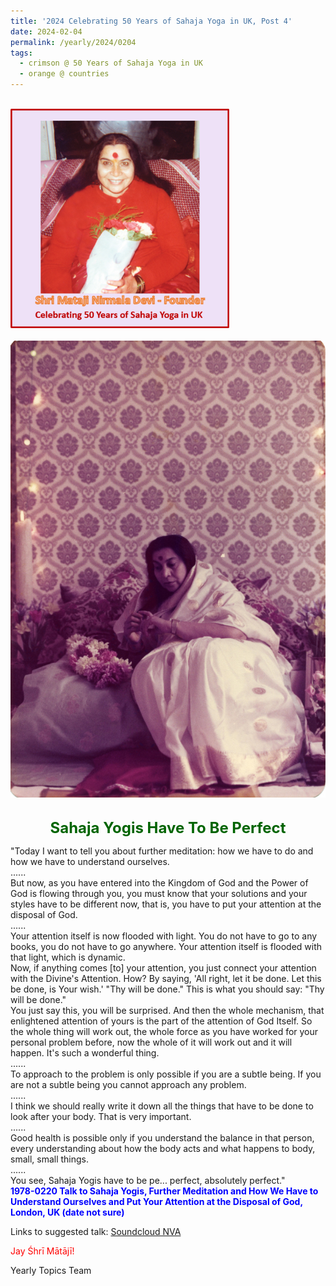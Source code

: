 ```yaml
---
title: '2024 Celebrating 50 Years of Sahaja Yoga in UK, Post 4'
date: 2024-02-04
permalink: /yearly/2024/0204
tags:
  - crimson @ 50 Years of Sahaja Yoga in UK
  - orange @ countries
---
```


<br>
<div style="text-align: left"><img src="/images/50YearsUK.png" width="350" /></div><br>

<div style="text-align: center"><img src="/images/image1322_1978_0505_Yogi_Mahajan_Collection.jpg" /></div>

<br>
<p style="color:DarkGreen; text-align:center">
<font size="+2"><b>Sahaja Yogis Have To Be Perfect</b><br></font>
</p>

<p>
"Today I want to tell you about further meditation: how we have to do and how we have to understand ourselves.<br>
......<br>
But now, as you have entered into the Kingdom of God and the Power of God is flowing through you, you must know that your solutions and your styles have to be different now, that is, you have to put your attention at the disposal of God.<br>
......<br>
Your attention itself is now flooded with light. You do not have to go to any books, you do not have to go anywhere. Your attention itself is flooded with that light, which is dynamic.<br>
Now, if anything comes [to] your attention, you just connect your attention with the Divine's Attention. How? By saying, 'All right, let it be done. Let this be done, is Your wish.' "Thy will be done." This is what you should say: "Thy will be done."<br>
You just say this, you will be surprised. And then the whole mechanism, that enlightened attention of yours is the part of the attention of God Itself. So the whole thing will work out, the whole force as you have worked for your personal problem before, now the whole of it will work out and it will happen. It's such a wonderful thing.<br>
......<br>
To approach to the problem is only possible if you are a subtle being. If you are not a subtle being you cannot approach any problem.<br>
......<br>
I think we should really write it down all the things that have to be done to look after your body. That is very important.<br>
......<br>
Good health is possible only if you understand the balance in that person, every understanding about how the body acts and what happens to body, small, small things.<br>
......<br>
You see, Sahaja Yogis have to be pe... perfect, absolutely perfect."<br>
<font color="blue"><b>1978-0220 Talk to Sahaja Yogis, Further Meditation and How We Have to Understand Ourselves and Put Your Attention at the Disposal of God, London, UK (date not sure)</b></font><br>
</p>

Links to suggested talk: <a href="https://soundcloud.com/nirmala-vidya-portal/1978-0220-deeper-meditation-uk"> Soundcloud NVA</a><br>

<p style="color:red;">Jay Śhrī Mātājī!<br></p>

<p>Yearly Topics Team</p>